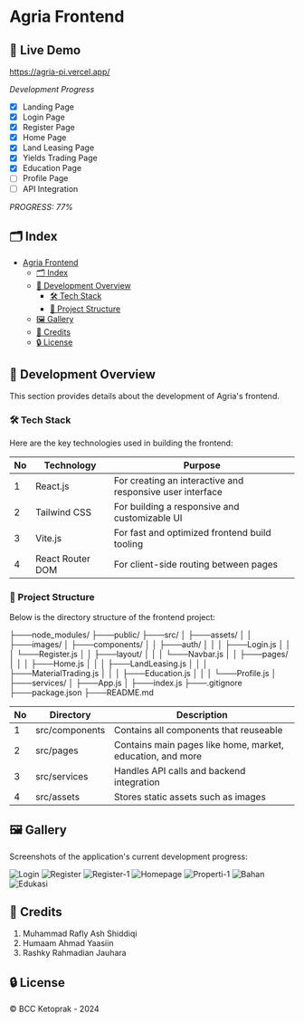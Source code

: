 # Agria Frontend

## 📌 Live Demo

https://agria-pi.vercel.app/

*Development Progress*

- [x] Landing Page
- [x] Login Page
- [x] Register Page
- [x] Home Page
- [x] Land Leasing Page
- [x] Yields Trading Page
- [x] Education Page
- [ ] Profile Page
- [ ] API Integration

*PROGRESS: 77%*

## 🗂 Index

- [Agria Frontend](#agrialand-frontend)
    - [🗂 Index](#-index)
    - [🔧 Development Overview](#-development-overview)
        - [🛠 Tech Stack](#-tech-stack)
        - [📁 Project Structure](#-project-structure)
    - [🖼 Gallery](#-gallery)
    - [🌟 Credits](#-credits)
    - [🔒 License](#-license)

## 🔧 Development Overview

This section provides details about the development of Agria's frontend.

### 🛠 Tech Stack

Here are the key technologies used in building the frontend:

| No  | Technology           | Purpose                                                      |
| --- | -------------------- | ------------------------------------------------------------ |
| 1   | React.js             | For creating an interactive and responsive user interface    |
| 2   | Tailwind CSS         | For building a responsive and customizable UI                |
| 3   | Vite.js              | For fast and optimized frontend build tooling                |
| 4   | React Router DOM     | For client-side routing between pages                        |

### 📁 Project Structure

Below is the directory structure of the frontend project:


├───node_modules/ ├───public/ ├───src/ │ ├───assets/ │ │ ├───images/ │ ├───components/ │ │ ├───auth/ │ │ │ ├───Login.js │ │ │ └───Register.js │ │ ├───layout/ │ │ │ └───Navbar.js │ │ ├───pages/ │ │ │ ├───Home.js │ │ │ ├───LandLeasing.js │ │ │ ├───MaterialTrading.js │ │ │ ├───Education.js │ │ │ └───Profile.js │ ├───services/ │ ├───App.js │ ├───index.js ├───.gitignore ├───package.json ├───README.md



| No  | Directory            | Description                                                                 |
| --- | -------------------- | --------------------------------------------------------------------------- |
| 1   | src/components     | Contains all components that reuseable                                      |
| 2   | src/pages          | Contains main pages like home, market, education, and more                  |
| 3   | src/services       | Handles API calls and backend integration                                   |
| 4   | src/assets         | Stores static assets such as images                                         |


## 🖼 Gallery

Screenshots of the application's current development progress:

![Login](https://github.com/user-attachments/assets/0f5cff38-d0e0-46ab-9aae-6b7379b18425)
![Register](https://github.com/user-attachments/assets/ed9563c2-439b-4d22-b3ea-7675b9135478)
![Register-1](https://github.com/user-attachments/assets/fc33af5a-20ee-486e-b441-786c8bf08e89)
![Homepage](https://github.com/user-attachments/assets/007bc48f-89f3-4a1a-888e-4b8426a3ea56)
![Properti-1](https://github.com/user-attachments/assets/b089583c-d7e5-487d-9ceb-db0a94c64f5b)
![Bahan](https://github.com/user-attachments/assets/4b9b055f-cc3e-404b-982e-4c5345f30fad)
![Edukasi](https://github.com/user-attachments/assets/97c4713c-71b0-45b2-8ad6-42e435e06f9b)

## 🌟 Credits

1. Muhammad Rafly Ash Shiddiqi
2. Humaam Ahmad Yaasiin
3. Rashky Rahmadian Jauhara

## 🔒 License

© BCC Ketoprak - 2024